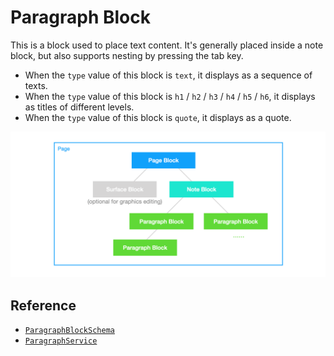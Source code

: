 # Paragraph Block

This is a block used to place text content. It's generally placed inside a note block, but also supports nesting by pressing the tab key.

- When the `type` value of this block is `text`, it displays as a sequence of texts.
- When the `type` value of this block is `h1` / `h2` / `h3` / `h4` / `h5` / `h6`, it displays as titles of different levels.
- When the `type` value of this block is `quote`, it displays as a quote.

![block-nesting](../../images/block-nesting.png)

## Reference

- [`ParagraphBlockSchema`](/api/@blocksuite/blocks/variables/ParagraphBlockSchema.html)
- [`ParagraphService`](/api/@blocksuite/blocks/classes/ParagraphService.html)
